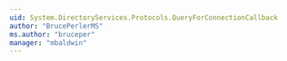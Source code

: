 ```yaml
---
uid: System.DirectoryServices.Protocols.QueryForConnectionCallback
author: "BrucePerlerMS"
ms.author: "bruceper"
manager: "mbaldwin"
---
```

